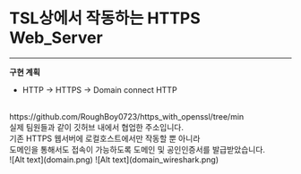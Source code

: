 # TSL상에서 작동하는 HTTPS Web_Server
---
**구현 계획**
 * HTTP -> HTTPS -> Domain connect HTTP
</br>
https://github.com/RoughBoy0723/https_with_openssl/tree/min</br>실제 팀원들과 같이 깃허브 내에서 협업한 주소입니다.</br>
기존 HTTPS 웹서버에 로컬호스트에서만 작동할 뿐 아니라</br>도메인을 통해서도 접속이 가능하도록 도메인 및 공인인증서를 발급받았습니다.
</br>
![Alt text](domain.png)
![Alt text](domain_wireshark.png)
